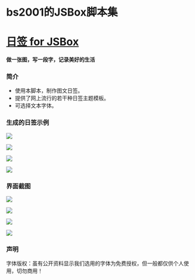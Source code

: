 # bs2001的JSBox脚本集


# [日签 for JSBox](https://github.com/bs-2001/riqian-jsbox)

**做一张图，写一段字，记录美好的生活**

### 简介
- 使用本脚本，制作图文日签。
- 提供了网上流行的若干种日签主题模板。
- 可选择文本字体。

### 生成的日签示例

![](https://github.com/bs-2001/riqian-jsbox/raw/master/screenshot/IMG_3188.jpg)

![](https://github.com/bs-2001/riqian-jsbox/raw/master/screenshot/IMG_3192.jpg)

![](https://github.com/bs-2001/riqian-jsbox/raw/master/screenshot/IMG_3215.jpg)

![](https://github.com/bs-2001/riqian-jsbox/raw/master/screenshot/IMG_3219.jpg)

### 界面截图

![](https://github.com/bs-2001/riqian-jsbox/raw/master/screenshot/IMG_3235.png)

![](https://github.com/bs-2001/riqian-jsbox/raw/master/screenshot/IMG_3236.png)

![](https://github.com/bs-2001/riqian-jsbox/raw/master/screenshot/IMG_3237.png)

![](https://github.com/bs-2001/riqian-jsbox/raw/master/screenshot/IMG_3238.png)


### 声明
字体版权：虽有公开资料显示我们选用的字体为免费授权，但一般都仅供个人使用，切勿商用！
